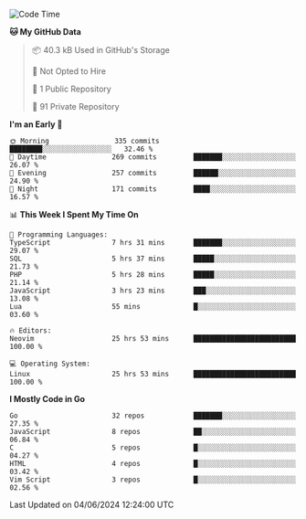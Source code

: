 
<!--START_SECTION:waka-->
![Code Time](http://img.shields.io/badge/Code%20Time-4%2C908%20hrs%2044%20mins-blue)

**🐱 My GitHub Data** 

> 📦 40.3 kB Used in GitHub's Storage 
 > 
> 🚫 Not Opted to Hire
 > 
> 📜 1 Public Repository 
 > 
> 🔑 91 Private Repository 
 > 
**I'm an Early 🐤** 

```text
🌞 Morning                335 commits         ████████░░░░░░░░░░░░░░░░░   32.46 % 
🌆 Daytime                269 commits         ███████░░░░░░░░░░░░░░░░░░   26.07 % 
🌃 Evening                257 commits         ██████░░░░░░░░░░░░░░░░░░░   24.90 % 
🌙 Night                  171 commits         ████░░░░░░░░░░░░░░░░░░░░░   16.57 % 
```


📊 **This Week I Spent My Time On** 

```text
💬 Programming Languages: 
TypeScript               7 hrs 31 mins       ███████░░░░░░░░░░░░░░░░░░   29.07 % 
SQL                      5 hrs 37 mins       █████░░░░░░░░░░░░░░░░░░░░   21.73 % 
PHP                      5 hrs 28 mins       █████░░░░░░░░░░░░░░░░░░░░   21.14 % 
JavaScript               3 hrs 23 mins       ███░░░░░░░░░░░░░░░░░░░░░░   13.08 % 
Lua                      55 mins             █░░░░░░░░░░░░░░░░░░░░░░░░   03.60 % 

🔥 Editors: 
Neovim                   25 hrs 53 mins      █████████████████████████   100.00 % 

💻 Operating System: 
Linux                    25 hrs 53 mins      █████████████████████████   100.00 % 
```

**I Mostly Code in Go** 

```text
Go                       32 repos            ███████░░░░░░░░░░░░░░░░░░   27.35 % 
JavaScript               8 repos             ██░░░░░░░░░░░░░░░░░░░░░░░   06.84 % 
C                        5 repos             █░░░░░░░░░░░░░░░░░░░░░░░░   04.27 % 
HTML                     4 repos             █░░░░░░░░░░░░░░░░░░░░░░░░   03.42 % 
Vim Script               3 repos             █░░░░░░░░░░░░░░░░░░░░░░░░   02.56 % 
```




 Last Updated on 04/06/2024 12:24:00 UTC
<!--END_SECTION:waka-->
